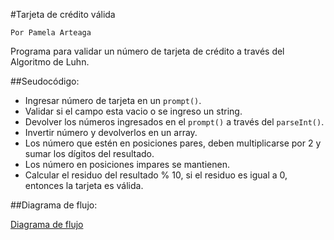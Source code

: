 
#Tarjeta de crédito válida

`Por Pamela Arteaga`

Programa para validar un número de tarjeta de crédito a través del Algoritmo de Luhn.

##Seudocódigo:

- Ingresar número de tarjeta en un `prompt()`.
- Validar si el campo esta vacio o se ingreso un string.
- Devolver los números ingresados en el `prompt()` a través del `parseInt()`.
- Invertir número y devolverlos en un array.
- Los número que estén en posiciones pares, deben multiplicarse por 2 y sumar los dígitos del resultado.
- Los número en posiciones impares se mantienen.
- Calcular el residuo del resultado % 10, si el residuo es igual a 0, entonces la tarjeta es válida.



##Diagrama de flujo:

[Diagrama de flujo](diagrama2.png)




